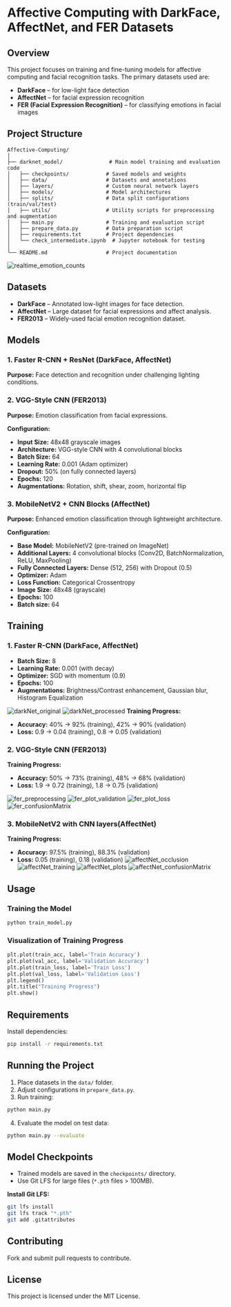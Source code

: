 # Affective Computing with DarkFace, AffectNet, and FER Datasets

## Overview
This project focuses on training and fine-tuning models for affective computing and facial recognition tasks. The primary datasets used are:

- **DarkFace** – for low-light face detection
- **AffectNet** – for facial expression recognition
- **FER (Facial Expression Recognition)** – for classifying emotions in facial images

## Project Structure
```
Affective-Computing/
│
├── darknet_model/               # Main model training and evaluation code
│   ├── checkpoints/            # Saved models and weights
│   ├── data/                   # Datasets and annotations
│   ├── layers/                 # Custom neural network layers
│   ├── models/                 # Model architectures
│   ├── splits/                 # Data split configurations (train/val/test)
│   ├── utils/                  # Utility scripts for preprocessing and augmentation
│   ├── main.py                 # Training and evaluation script
│   ├── prepare_data.py         # Data preparation script
│   ├── requirements.txt        # Project dependencies
│   └── check_intermediate.ipynb  # Jupyter notebook for testing
│
└── README.md                   # Project documentation
```
![realtime_emotion_counts](media/realtime_emotion_counts.jpg)
## Datasets
- **DarkFace** – Annotated low-light images for face detection.
- **AffectNet** – Large dataset for facial expressions and affect analysis.
- **FER2013** – Widely-used facial emotion recognition dataset.

## Models
### 1. Faster R-CNN + ResNet (DarkFace, AffectNet)
**Purpose:** Face detection and recognition under challenging lighting conditions.

### 2. VGG-Style CNN (FER2013)
**Purpose:** Emotion classification from facial expressions.

**Configuration:**
- **Input Size:** 48x48 grayscale images
- **Architecture:** VGG-style CNN with 4 convolutional blocks
- **Batch Size:** 64
- **Learning Rate:** 0.001 (Adam optimizer)
- **Dropout:** 50% (on fully connected layers)
- **Epochs:** 120
- **Augmentations:** Rotation, shift, shear, zoom, horizontal flip

### 3. MobileNetV2 + CNN Blocks (AffectNet)
**Purpose:** Enhanced emotion classification through lightweight architecture.

**Configuration:**
- **Base Model:** MobileNetV2 (pre-trained on ImageNet)
- **Additional Layers:** 4 convolutional blocks (Conv2D, BatchNormalization, ReLU, MaxPooling)
- **Fully Connected Layers:** Dense (512, 256) with Dropout (0.5)
- **Optimizer:** Adam
- **Loss Function:** Categorical Crossentropy
- **Image Size:** 48x48 (grayscale)
- **Epochs:** 100
- **Batch size:** 64

## Training
### 1. Faster R-CNN (DarkFace, AffectNet)
- **Batch Size:** 8
- **Learning Rate:** 0.001 (with decay)
- **Optimizer:** SGD with momentum (0.9)
- **Epochs:** 100
- **Augmentations:** Brightness/Contrast enhancement, Gaussian blur, Histogram Equalization

![darkNet_original](media/darkNet_original.jpg)
![darkNet_processed](media/darkNet_processed.jpg)
**Training Progress:**
- **Accuracy:** 40% → 92% (training), 42% → 90% (validation)
- **Loss:** 0.9 → 0.04 (training), 0.8 → 0.05 (validation)

### 2. VGG-Style CNN (FER2013)
**Training Progress:**
- **Accuracy:** 50% → 73% (training), 48% → 68% (validation)
- **Loss:** 1.9 → 0.72 (training), 1.8 → 0.75 (validation)


![fer_preprocessing](media/fer_preprocessing.png)
![fer_plot_validation](media/fer_plot_validation.png)
![fer_plot_loss](media/fer_plot_loss.png)
![fer_confusionMatrix](media/fer_confusionMatrix.png)

### 3. MobileNetV2 with CNN layers(AffectNet)
**Training Progress:**
- **Accuracy:** 97.5% (training), 88.3% (validation)
- **Loss:** 0.05 (training), 0.18 (validation)
![affectNet_occlusion](media/affectNet_occlusion.jpg)
![affectNet_training](media/affectNet_training.jpg)
![affectNet_plots](media/affectNet_plots.jpg)
![affectNet_confusionMatrix](media/affectNet_confusionMatrix.jpg)

## Usage
### Training the Model
```bash
python train_model.py
```

### Visualization of Training Progress
```python
plt.plot(train_acc, label='Train Accuracy')
plt.plot(val_acc, label='Validation Accuracy')
plt.plot(train_loss, label='Train Loss')
plt.plot(val_loss, label='Validation Loss')
plt.legend()
plt.title("Training Progress")
plt.show()
```

## Requirements
Install dependencies:
```bash
pip install -r requirements.txt
```

## Running the Project
1. Place datasets in the `data/` folder.
2. Adjust configurations in `prepare_data.py`.
3. Run training:
```bash
python main.py
```
4. Evaluate the model on test data:
```bash
python main.py --evaluate
```

## Model Checkpoints
- Trained models are saved in the `checkpoints/` directory.
- Use Git LFS for large files (`*.pth` files > 100MB).

**Install Git LFS:**
```bash
git lfs install
git lfs track "*.pth"
git add .gitattributes
```

## Contributing
Fork and submit pull requests to contribute.

## License
This project is licensed under the MIT License.


